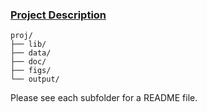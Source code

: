 
### [Project Description](doc/)


```
proj/
├── lib/
├── data/
├── doc/
├── figs/
└── output/
```

Please see each subfolder for a README file.
